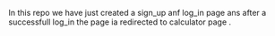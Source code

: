 In this repo we have just created a sign_up anf log_in page ans after a successfull  log_in the page ia redirected to calculator page .

